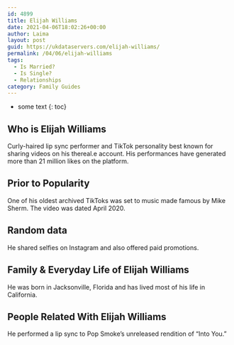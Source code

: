 ```yaml
---
id: 4899
title: Elijah Williams
date: 2021-04-06T18:02:26+00:00
author: Laima
layout: post
guid: https://ukdataservers.com/elijah-williams/
permalink: /04/06/elijah-williams
tags:
  - Is Married?
  - Is Single?
  - Relationships
category: Family Guides
---
```


* some text
{: toc}


## Who is Elijah Williams
                  
                  
                  
Curly-haired lip sync performer and TikTok personality best known for sharing videos on his thereal.e account. His performances have generated more than 21 million likes on the platform.
                  
              
            
              
            
                
                
                
## Prior to Popularity
                  
                  
                  
One of his oldest archived TikToks was set to music made famous by Mike Sherm. The video was dated April 2020.
                  
              
            
              
            
                
                
                
## Random data
                  
                  
                  
He shared selfies on Instagram and also offered paid promotions.
                  
              
            
              
            
                
                
                
## Family & Everyday Life of Elijah Williams
                  
                  
                  
He was born in Jacksonville, Florida and has lived most of his life in California. 
                  
              
            
              
            
                
                
                
## People Related With Elijah Williams
                  
                  
                  
He performed a lip sync to Pop Smoke&#8217;s unreleased rendition of &#8220;Into You.&#8221; 
                  
              
            
              
            
                
              
            
              
              
            
            
              
            
          
          
          